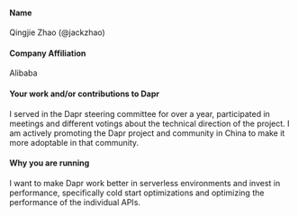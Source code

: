 #### Name

Qingjie Zhao (@jackzhao)
 
#### Company Affiliation

Alibaba

#### Your work and/or contributions to Dapr

I served in the Dapr steering committee for over a year, participated in meetings and different votings about the technical direction of the project.
I am actively promoting the Dapr project and community in China to make it more adoptable in that community.

#### Why you are running

I want to make Dapr work better in serverless environments and invest in performance, specifically cold start optimizations and optimizing the performance of the individual APIs.
